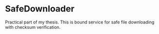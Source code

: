 # SafeDownloader
Practical part of my thesis. This is bound service for safe file downloading with checksum verification.
